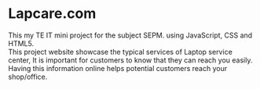 # Lapcare.com
This my TE IT mini project for the subject SEPM. using JavaScript, CSS and HTML5.  
This project website showcase the typical services of Laptop service center, 
It is important for customers to know that they can reach you easily.  
Having this information online helps potential customers reach your shop/office. 

